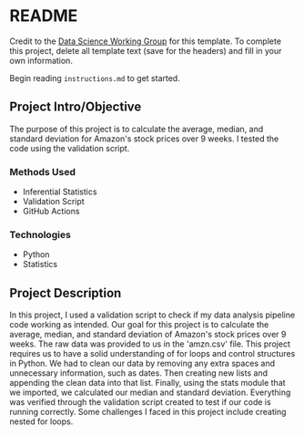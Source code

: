 # README

Credit to the [Data Science Working Group](http://datascience.codeforsanfrancisco.org) for this template. To complete this project, delete all template text (save for the headers) and fill in your own information.

Begin reading `instructions.md` to get started.

## Project Intro/Objective
The purpose of this project is to calculate the average, median, and standard deviation for Amazon's stock prices over 9 weeks. I tested the code using the validation script.

### Methods Used
* Inferential Statistics
* Validation Script
* GitHub Actions

### Technologies
* Python
* Statistics

## Project Description
In this project, I used a validation script to check if my data analysis pipeline code working as intended. Our goal for this project is to calculate the average, median, and standard deviation of Amazon's stock prices over 9 weeks. The raw data was provided to us in the 'amzn.csv' file. This project requires us to have a solid understanding of for loops and control structures in Python. We had to clean our data by removing any extra spaces and unnecessary information, such as dates. Then creating new lists and appending the clean data into that list. Finally, using the stats module that we imported, we calculated our median and standard deviation. Everything was verified through the validation script created to test if our code is running correctly. Some challenges I faced in this project include creating nested for loops.

